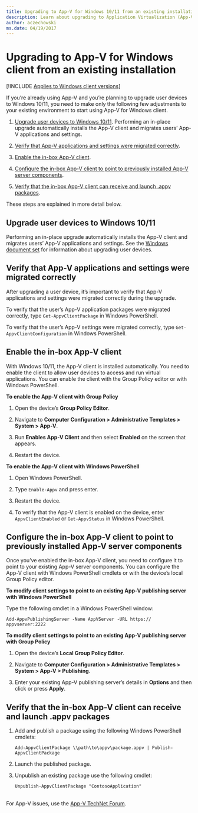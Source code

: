 ```yaml
---
title: Upgrading to App-V for Windows 10/11 from an existing installation (Windows 10/11)
description: Learn about upgrading to Application Virtualization (App-V) for Windows 10/11 from an existing installation.
author: aczechowski
ms.date: 04/19/2017
---
```


# Upgrading to App-V for Windows client from an existing installation

[!INCLUDE [Applies to Windows client versions](../includes/applies-to-windows-client-versions.md)]

If you’re already using App-V and you’re planning to upgrade user devices to Windows 10/11, you need to make only the following few adjustments to your existing environment to start using App-V for Windows client.

1. [Upgrade user devices to Windows 10/11](#upgrade-user-devices-to-windows-1011). Performing an in-place upgrade automatically installs the App-V client and migrates users’ App-V applications and settings.

2. [Verify that App-V applications and settings were migrated correctly](#verify-that-app-v-applications-and-settings-were-migrated-correctly).

3. [Enable the in-box App-V client](#enable-the-in-box-app-v-client).

4. [Configure the in-box App-V client to point to previously installed App-V server components](#configure-the-in-box-app-v-client-to-point-to-previously-installed-app-v-server-components).

5. [Verify that the in-box App-V client can receive and launch .appv packages](#verify-that-the-in-box-app-v-client-can-receive-and-launch-appv-packages).

These steps are explained in more detail below.

## Upgrade user devices to Windows 10/11

Performing an in-place upgrade automatically installs the App-V client and migrates users’ App-V applications and settings. See the [Windows document set](/windows/windows-10/) for information about upgrading user devices.

## Verify that App-V applications and settings were migrated correctly

After upgrading a user device, it’s important to verify that App-V applications and settings were migrated correctly during the upgrade.

To verify that the user’s App-V application packages were migrated correctly, type `Get-AppvClientPackage` in Windows PowerShell.

To verify that the user’s App-V settings were migrated correctly, type `Get-AppvClientConfiguration` in Windows PowerShell.

## Enable the in-box App-V client

With Windows 10/11, the App-V client is installed automatically. You need to enable the client to allow user devices to access and run virtual applications. You can enable the client with the Group Policy editor or with Windows PowerShell.

**To enable the App-V client with Group Policy**

1. Open the device’s **Group Policy Editor**.

2. Navigate to **Computer Configuration > Administrative Templates > System > App-V**.

3. Run **Enables App-V Client** and then select **Enabled** on the screen that appears.

4. Restart the device.

**To enable the App-V client with Windows PowerShell**

1. Open Windows PowerShell.

2. Type `Enable-Appv` and press enter.

3. Restart the device.

4. To verify that the App-V client is enabled on the device, enter `AppvClientEnabled` or `Get-AppvStatus` in Windows PowerShell.

## Configure the in-box App-V client to point to previously installed App-V server components

Once you’ve enabled the in-box App-V client, you need to configure it to point to your existing App-V server components. You can configure the App-V client with Windows PowerShell cmdlets or with the device’s local Group Policy editor.

**To modify client settings to point to an existing App-V publishing server with Windows PowerShell**

Type the following cmdlet in a Windows PowerShell window:

`Add-AppvPublishingServer -Name AppVServer -URL https:// appvserver:2222`

**To modify client settings to point to an existing App-V publishing server with Group Policy**

1. Open the device’s **Local Group Policy Editor**.

2. Navigate to **Computer Configuration > Administrative Templates > System > App-V > Publishing**.

3. Enter your existing App-V publishing server’s details in **Options** and then click or press **Apply**.

## Verify that the in-box App-V client can receive and launch .appv packages

1. Add and publish a package using the following Windows PowerShell cmdlets:

    `Add-AppvClientPackage \\path\to\appv\package.appv | Publish-AppvClientPackage`

2. Launch the published package.

3. Unpublish an existing package use the following cmdlet:

    `Unpublish-AppvClientPackage "ContosoApplication"`



<br>For App-V issues, use the [App-V TechNet Forum](https://social.technet.microsoft.com/Forums/en-US/home?forum=mdopappv).
